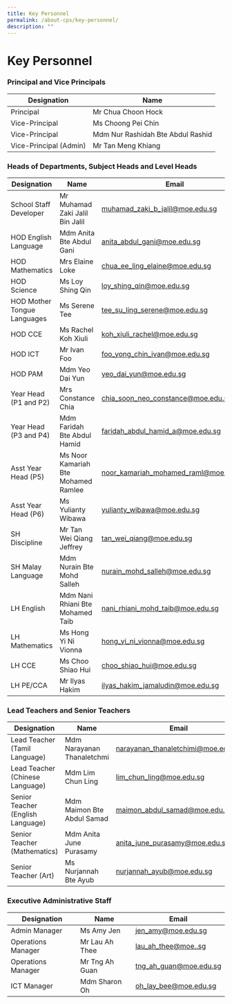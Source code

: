 ```yaml
---
title: Key Personnel
permalink: /about-cps/key-personnel/
description: ""
---
```

# **Key Personnel**


### Principal and Vice Principals


| Designation 	| Name 	|
|---	|---	|
| Principal 	| Mr Chua Choon Hock 	|
| Vice-Principal 	| Ms Choong Pei Chin 	|
| Vice-Principal 	| Mdm Nur Rashidah Bte Abdul Rashid 	|
| Vice-Principal (Admin) 	| Mr Tan Meng Khiang 	|



### Heads of Departments, Subject Heads and Level Heads

| Designation 	| Name 	| Email 	|
|---	|---	|---	|
| School Staff Developer 	| Mr Muhamad Zaki Jalil Bin Jalil 	| [muhamad_zaki_b_jalil@moe.edu.sg](mailto:muhamad_zaki_b_jalil@moe.edu.sg) 	|
| HOD English Language 	| Mdm Anita Bte Abdul Gani 	| [anita_abdul_gani@moe.edu.sg](mailto:anita_abdul_gani@moe.edu.sg) 	|
| HOD Mathematics 	| Mrs Elaine Loke 	| [chua_ee_ling_elaine@moe.edu.sg](mailto:chua_ee_ling_elaine@moe.edu.sg) 	|
| HOD Science 	| Ms Loy Shing Qin 	| [loy_shing_qin@moe.edu.sg](mailto:loy_shing_qin@moe.edu.sg) 	|
| HOD Mother Tongue Languages 	| Ms Serene Tee 	| [tee_su_ling_serene@moe.edu.sg](mailto:tee_su_ling_serene@moe.edu.sg) 	|
| HOD CCE 	| Ms Rachel Koh Xiuli 	| [koh_xiuli_rachel@moe.edu.sg](mailto:koh_xiuli_rachel@moe.edu.sg) 	|
| HOD ICT 	| Mr Ivan Foo 	| [foo_yong_chin_ivan@moe.edu.sg](mailto:foo_yong_chin_ivan@moe.edu.sg) 	|
| HOD PAM 	| Mdm Yeo Dai Yun	| [yeo_dai_yun@moe.edu.sg](mailto:yeo_dai_yun@moe.edu.sg) 	|
| Year Head (P1 and P2) 	| Mrs Constance Chia 	| [chia_soon_neo_constance@moe.edu.sg](mailto:chia_soon_neo_constance@moe.edu.sg) 	|
| Year Head (P3 and P4) 	| Mdm Faridah Bte Abdul Hamid 	| [faridah_abdul_hamid_a@moe.edu.sg](mailto:faridah_abdul_hamid_a@moe.edu.sg) 	|
| Asst Year Head (P5) 	| Ms Noor Kamariah Bte Mohamed Ramlee 	| [noor_kamariah_mohamed_raml@moe.edu.sg](mailto:noor_kamariah_mohamed_raml@moe.edu.sg) 	|
| Asst Year Head (P6) 	| Ms Yulianty Wibawa 	| [yulianty_wibawa@moe.edu.sg](mailto:yulianty_wibawa@moe.edu.sg) 	|
| SH Discipline 	| Mr Tan Wei Qiang Jeffrey 	| [tan_wei_qiang@moe.edu.sg](mailto:tan_wei_qiang@moe.edu.sg) 	|
| SH Malay Language 	| Mdm Nurain Bte Mohd Salleh 	| [nurain_mohd_salleh@moe.edu.sg](mailto:nurain_mohd_salleh@moe.edu.sg) 	|
| LH English 	| Mdm Nani Rhiani Bte Mohamed Taib 	| [nani_rhiani_mohd_taib@moe.edu.sg](mailto:nani_rhiani_mohd_taib@moe.edu.sg) 	|
|  LH Mathematics 	| Ms Hong Yi Ni Vionna 	| [hong_yi_ni_vionna@moe.edu.sg](mailto:hong_yi_ni_vionna@moe.edu.sg) 	|
|  LH CCE 	| Ms Choo Shiao Hui 	|  [choo_shiao_hui@moe.edu.sg](mailto:choo_shiao_hui@moe.edu.sg) 	|
|  LH PE/CCA 	| Mr Ilyas Hakim 	|  [ilyas_hakim_jamaludin@moe.edu.sg](mailto:ilyas_hakim_jamaludin@moe.edu.sg) 	|



### Lead Teachers and Senior Teachers

| Designation 	| Name 	| Email 	|
|---	|---	|---	|
| Lead Teacher (Tamil Language) 	| Mdm Narayanan Thanaletchmi 	| [narayanan_thanaletchimi@moe.edu.sg](mailto:narayanan_thanaletchimi@moe.edu.sg) 	|
| Lead Teacher (Chinese Language) 	| Mdm Lim Chun Ling 	| [lim_chun_ling@moe.edu.sg](mailto:lim_chun_ling@moe.edu.sg) 	|
| Senior Teacher (English Language) 	| Mdm Maimon Bte Abdul Samad 	| [maimon_abdul_samad@moe.edu.sg](mailto:maimon_abdul_samad@moe.edu.sg) 	|
| Senior Teacher (Mathematics) 	| Mdm Anita June Purasamy 	| [anita_june_purasamy@moe.edu.sg](mailto:anita_june_purasamy@moe.edu.sg) 	|
| Senior Teacher (Art) 	| Ms Nurjannah Bte Ayub 	| [nurjannah_ayub@moe.edu.sg](mailto:nurjannah_ayub@moe.edu.sg) 	|



### Executive Administrative Staff

| Designation 	| Name 	| Email 	|
|---	|---	|---	|
| Admin Manager 	| Ms Amy Jen 	| [jen_amy@moe.edu.sg](mailto:jen_amy@moe.edu.sg) 	|
| Operations Manager 	| Mr Lau Ah Thee 	| [lau_ah_thee@moe..sg](mailto:lau_ah_thee@moe..sg) 	|
|  Operations Manager      	|  Mr Tng Ah Guan 	|  [tng_ah_guan@moe.edu.sg](mailto:tng_ah_guan@moe.edu.sg) 	|
|  ICT Manager      	|  Mdm Sharon Oh 	|  [oh_lay_bee@moe.edu.sg](mailto:oh_lay_bee@moe.edu.sg) 	|
